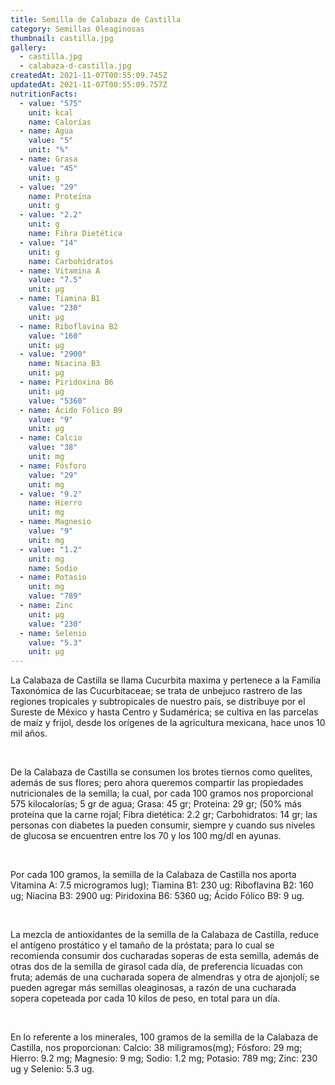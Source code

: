 ```yaml
---
title: Semilla de Calabaza de Castilla
category: Semillas Oleaginosas
thumbnail: castilla.jpg
gallery:
  - castilla.jpg
  - calabaza-d-castilla.jpg
createdAt: 2021-11-07T00:55:09.745Z
updatedAt: 2021-11-07T00:55:09.757Z
nutritionFacts:
  - value: "575"
    unit: kcal
    name: Calorías
  - name: Agua
    value: "5"
    unit: "%"
  - name: Grasa
    value: "45"
    unit: g
  - value: "29"
    name: Proteína
    unit: g
  - value: "2.2"
    unit: g
    name: Fibra Dietética
  - value: "14"
    unit: g
    name: Carbohidratos
  - name: Vitamina A
    value: "7.5"
    unit: µg
  - name: Tiamina B1
    value: "230"
    unit: µg
  - name: Riboflavina B2
    value: "160"
    unit: µg
  - value: "2900"
    name: Niacina B3
    unit: µg
  - name: Piridoxina B6
    unit: µg
    value: "5360"
  - name: Ácido Fólico B9
    value: "9"
    unit: µg
  - name: Calcio
    value: "38"
    unit: mg
  - name: Fósforo
    value: "29"
    unit: mg
  - value: "9.2"
    name: Hierro
    unit: mg
  - name: Magnesio
    value: "9"
    unit: mg
  - value: "1.2"
    unit: mg
    name: Sodio
  - name: Potasio
    unit: mg
    value: "789"
  - name: Zinc
    unit: µg
    value: "230"
  - name: Selenio
    value: "5.3"
    unit: µg
---
```

La Calabaza de Castilla se llama Cucurbita maxima y pertenece a la Familia Taxonómica de las Cucurbitaceae; se trata de unbejuco rastrero de las regiones tropicales y subtropicales de nuestro país, se distribuye por el Sureste de México y hasta Centro y Sudamérica; se cultiva en las parcelas de maíz y frijol, desde los orígenes de la agricultura mexicana, hace unos 10 mil años.

<br/>

De la Calabaza de Castilla se consumen los brotes tiernos como quelites, además de sus flores; pero ahora queremos compartir las propiedades nutricionales de la semilla; la cual, por cada 100 gramos nos proporcional 575 kilocalorías; 5 gr de agua; Grasa: 45 gr; Proteina: 29 gr; (50% más proteína que la carne rojal; Fibra dietética: 2.2 gr; Carbohidratos: 14 gr; las personas con diabetes la pueden consumir, siempre y cuando sus niveles de glucosa se encuentren entre los 70 y los 100 mg/dl en ayunas.

<br/>

Por cada 100 gramos, la semilla de la Calabaza de Castilla nos aporta Vitamina A: 7.5 microgramos lug); Tiamina B1: 230 ug: Riboflavina B2: 160 ug; Niacina B3: 2900 ug: Piridoxina B6: 5360 ug; Ácido Fólico B9: 9 ug.

<br/>

La mezcla de antioxidantes de la semilla de la Calabaza de Castilla, reduce el antígeno prostático y el tamaño de la próstata; para lo cual se recomienda consumir dos cucharadas soperas de esta semilla, además de otras dos de la semilla de girasol cada día, de preferencia licuadas con fruta; además de una cucharada sopera de almendras y otra de ajonjolí; se pueden agregar más semillas oleaginosas, a razón de una cucharada sopera copeteada por cada 10 kilos de peso, en total para un día.

<br/>

En lo referente a los minerales, 100 gramos de la semilla de la Calabaza de Castilla, nos proporcionan: Calcio: 38 miligramos(mg); Fósforo: 29 mg; Hierro: 9.2 mg; Magnesio: 9 mg; Sodio: 1.2 mg; Potasio: 789 mg; Zinc: 230 ug y Selenio: 5.3 ug.